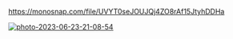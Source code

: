 https://monosnap.com/file/UVYT0seJOUJQj4ZO8rAf15JtyhDDHa

<a href="https://ibb.co/GVddgyn"><img src="https://i.ibb.co/P5rrBKF/photo-2023-06-23-21-08-54.jpg" alt="photo-2023-06-23-21-08-54" border="0"></a>
